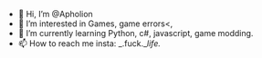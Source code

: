 - 👋 Hi, I’m @Apholion
- 👀 I’m interested in Games, game errors<,
- 🌱 I’m currently learning Python, c#, javascript, game modding.
- 📫 How to reach me insta: _.fuck.__life._

<!---
Apholion/Apholion is a ✨ special ✨ repository because its `README.md` (this file) appears on your GitHub profile.
You can click the Preview link to take a look at your changes.
--->

